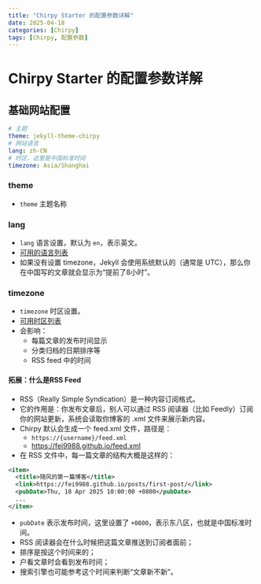 ```yaml
---
title: "Chirpy Starter 的配置参数详解"
date: 2025-04-18
categories: [Chirpy]
tags: [Chirpy, 配置参数]
---
```


# Chirpy Starter 的配置参数详解


## 基础网站配置
```yaml
# 主题
theme: jekyll-theme-chirpy
# 网站语言
lang: zh-CN
# 时区，这里是中国标准时间
timezone: Asia/Shanghai
```

### theme
- `theme` 主题名称

### lang
- `lang` 语言设置，默认为 `en`，表示英文。
- [可用的语言列表](https://www.baidu.com)
- 如果没有设置 timezone，Jekyll 会使用系统默认的（通常是 UTC），那么你在中国写的文章就会显示为“提前了8小时”。

### timezone
- `timezone` 时区设置。
-  [可用时区列表](https://kevinnovak.github.io/Time-Zone-Picker)
- 会影响：
  - 每篇文章的发布时间显示 
  - 分类归档的日期排序等 
  - RSS feed 中的时间
  
#### 拓展：什么是RSS Feed
- RSS（Really Simple Syndication）是一种内容订阅格式。 
- 它的作用是：你发布文章后，别人可以通过 RSS 阅读器（比如 Feedly）订阅你的网站更新，系统会读取你博客的 .xml 文件来展示新内容。 
- Chirpy 默认会生成一个 feed.xml 文件，路径是：
  - `https://{username}/feed.xml`
  - https://fei9988.github.io/feed.xml
- 在 RSS 文件中，每一篇文章的结构大概是这样的：
```xml
<item>
  <title>随风的第一篇博客</title>
  <link>https://fei9988.github.io/posts/first-post/</link>
  <pubDate>Thu, 18 Apr 2025 10:00:00 +0800</pubDate>
  ...
</item>
```
- `pubDate` 表示发布时间，这里设置了 `+0800`，表示东八区，也就是中国标准时间。
- RSS 阅读器会在什么时候把这篇文章推送到订阅者面前； 
- 排序是按这个时间来的； 
- 户看文章时会看到发布时间； 
- 搜索引擎也可能参考这个时间来判断“文章新不新”。





